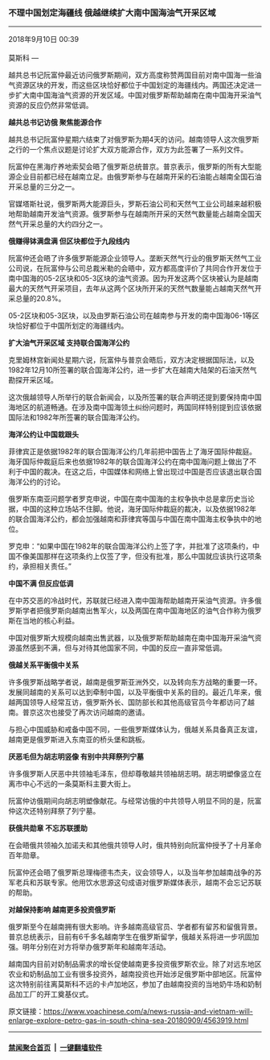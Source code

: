 ### 不理中国划定海疆线 俄越继续扩大南中国海油气开采区域
------------------------

<div class="published">
 <span class="date" title="中国时间">
  <time datetime="2018-09-10T00:39:58+08:00">
   2018年9月10日 00:39
  </time>
 </span>
</div>
<br/>
<div class="wsw">
 <span class="dateline">
  莫斯科 —
 </span>
 <p>
  越共总书记阮富仲最近访问俄罗斯期间，双方高度称赞两国目前对南中国海一些油气资源区块的开发，而这些区块恰好都位于中国划定的海疆线内。两国还决定进一步扩大南中国海油气资源的开发区域。中国对俄罗斯帮助越南在南中国海开采油气资源的反应仍然非常低调。
 </p>
 <div class="wsw__embed">
 </div>
 <p>
  <strong>
   越共总书记访俄
  </strong>
  <strong>
   聚焦能源合作
  </strong>
 </p>
 <p>
  越共总书记阮富仲星期六结束了对俄罗斯为期4天的访问。越南领导人这次俄罗斯之行的一个焦点议题是讨论扩大双方能源合作，双方为此签署了一系列文件。
 </p>
 <p>
  阮富仲在黑海疗养地索契会晤了俄罗斯总统普京。普京表示，俄罗斯的所有大型能源企业目前都已经在越南立足。由俄罗斯参与在越南开采的石油能占越南全国石油开采总量的三分之一。
 </p>
 <p>
  官媒塔斯社说，俄罗斯两大能源巨头，罗斯石油公司和天然气工业公司越来越积极地帮助越南开发油气资源。俄罗斯参与在越南所开采的天然气数量能占越南全国天然气开采总量的大约四分之一。
 </p>
 <p>
  <strong>
   俄赚得钵满盘满
  </strong>
  <strong>
   但区块都位于九段线内
  </strong>
 </p>
 <p>
  阮富仲还会晤了许多俄罗斯能源企业领导人。垄断天然气行业的俄罗斯天然气工业公司说，在阮富仲与公司总裁米勒的会晤中，双方都高度评价了共同合作开发位于南中国海的05-2区块和05-3区块的油气资源。因为开发这两个区块被认为是越南最大的天然气开采项目，去年从这两个区块所开采的天然气数量能占越南天然气开采总量的20.8%。
 </p>
 <p>
  05-2区块和05-3区块，以及由罗斯石油公司在越南参与开发的南中国海06-1等区块恰好都位于中国所划定的海疆线内。
 </p>
 <p>
  <strong>
   扩大油气开采区域
  </strong>
  <strong>
   支持联合国海洋公约
  </strong>
 </p>
 <p>
  克里姆林宫新闻处星期六说，阮富仲与普京会晤后，双方决定根据国际法，以及1982年12月10所签署的联合国海洋公约，进一步扩大在越南大陆架的石油天然气勘探开采区域。
 </p>
 <p>
  这次俄越领导人所举行的联合新闻会，以及所签署的联合声明还提到要保持南中国海地区的航道畅通。在涉及南中国海领土纠纷问题时，两国同样特别提到应该依据国际法和1982年所签署的联合国海洋公约。
 </p>
 <p>
  <strong>
   海洋公约让中国栽跟头
  </strong>
 </p>
 <p>
  菲律宾正是依据1982年的联合国海洋公约几年前把中国告上了海牙国际仲裁庭。海牙国际仲裁庭后来也依据1982年的联合国海洋公约在南中国海问题上做出了不利于中国的裁决。在这之后，中国媒体和网络上曾出现过中国是否应该退出联合国海洋公约的讨论。
 </p>
 <p>
  俄罗斯东南亚问题学者罗克申说，中国在南中国海的主权争执中总是拿历史当论据，中国的这种立场站不住脚。他说，海牙国际仲裁庭的裁决，以及依据1982年的联合国海洋公约，都会加强越南和菲律宾等国与中国在南中国海主权争执中的地位。
 </p>
 <p>
  罗克申：“如果中国在1982年的联合国海洋公约上签了字，并批准了这项条约，中国不像美国那样在这项条约上仅签了字，但没有批准，那么中国就应该执行这项条约，承担相关责任。”
 </p>
 <p>
  <strong>
   中国不满
  </strong>
  <strong>
   但反应低调
  </strong>
 </p>
 <p>
  在中苏交恶的冷战时代，苏联就已经进入南中国海帮助越南开采油气资源。许多俄罗斯学者把俄罗斯向越南出售军火，以及两国在南中国海地区的油气合作称为俄罗斯在当地的核心利益。
 </p>
 <p>
  中国对俄罗斯大规模向越南出售武器，以及俄罗斯帮助越南在南中国海开采油气资源虽然感到不满，但与对待其他国家不同，中国的反应一直非常低调。
 </p>
 <p>
  <strong>
   俄越关系平衡俄中关系
  </strong>
 </p>
 <p>
  许多俄罗斯战略学者说，越南是俄罗斯亚洲外交，以及转向东方战略的重要一环。发展同越南的关系可以达到牵制中国，以及平衡俄中关系的目的。最近几年来，俄越两国领导人经常互访，俄罗斯外长、国防部长和其他高级官员今年都访问了越南。普京这次也接受了再次访问越南的邀请。
 </p>
 <p>
  与担心中国威胁和戒备中国不同，一些俄罗斯媒体认为，俄越关系具备真正友谊，越南更是俄罗斯进入东南亚的桥头堡和跳板。
 </p>
 <p>
  <strong>
   厌恶毛但为胡志明竖像
  </strong>
  <strong>
   有别中共拜祭列宁墓
  </strong>
 </p>
 <p>
  许多俄罗斯人厌恶中共领袖毛泽东，但却尊敬越共领袖胡志明。胡志明塑像竖立在离市中心不远的一条莫斯科主要大街上。
 </p>
 <p>
  阮富仲访俄期间向胡志明塑像献花。与经常访俄的中共领导人明显不同的是，阮富仲这次还特别拜祭了列宁墓。
 </p>
 <p>
  <strong>
   获俄共勋章
  </strong>
  <strong>
   不忘苏联援助
  </strong>
 </p>
 <p>
  在会晤俄共领袖久加诺夫和其他俄共领导人时，俄共特别向阮富仲授予了十月革命百年勋章。
 </p>
 <p>
  阮富仲还会晤了俄罗斯总理梅德韦杰夫，议会领导人，以及当年参加越南战争的苏军老兵和苏联专家。他用饮水思源这句成语对俄罗斯媒体表示，越南不会忘记苏联的帮助。
 </p>
 <p>
  <strong>
   对越保持影响
  </strong>
  <strong>
   越南更多投资俄罗斯
  </strong>
 </p>
 <p>
  俄罗斯至今在越南拥有很大影响。许多越南高级官员、学者都有留苏和留俄背景。普京总统表示，目前有6千多名越南学生在俄罗斯留学，俄越关系将进一步巩固加强。明年分别在对方将举办俄罗斯年和越南年活动。
 </p>
 <p>
  越南国内目前对奶制品需求的增长促使越南更多投资俄罗斯农业。除了对远东地区农业和奶制品加工业有很多投资外，越南投资也开始涉足俄罗斯中部地区。阮富仲这次特别前往离莫斯科不远的卡卢加地区，参加了由越南投资的当地奶牛场和奶制品加工厂的开工奠基仪式。
 </p>
</div>

原文链接：https://www.voachinese.com/a/news-russia-and-vietnam-will-enlarge-explore-petro-gas-in-south-china-sea-20180909/4563919.html


------------------------
#### [禁闻聚合首页](https://github.com/gfw-breaker/banned-news/blob/master/README.md) &nbsp;|&nbsp;  [一键翻墙软件](https://github.com/gfw-breaker/nogfw/blob/master/README.md)